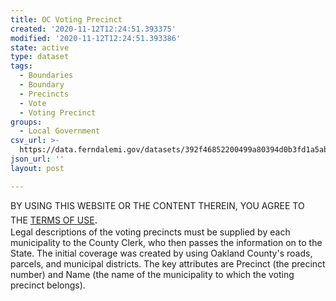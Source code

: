 ```yaml
---
title: OC Voting Precinct
created: '2020-11-12T12:24:51.393375'
modified: '2020-11-12T12:24:51.393386'
state: active
type: dataset
tags:
  - Boundaries
  - Boundary
  - Precincts
  - Vote
  - Voting Precinct
groups:
  - Local Government
csv_url: >-
  https://data.ferndalemi.gov/datasets/392f46852200499a80394d0b3fd1a5ab_7.csv?outSR=%7B%22latestWkid%22%3A3857%2C%22wkid%22%3A102100%7D
json_url: ''
layout: post

---
```

BY USING THIS WEBSITE OR THE CONTENT THEREIN, YOU AGREE TO THE <u><a href='https://www.oakgov.com/open-data-terms'>TERMS OF USE</a></u><span style='font-family: &quot;Avenir Next W01&quot;, &quot;Avenir Next W00&quot;, &quot;Avenir Next&quot;, Avenir, &quot;Helvetica Neue&quot;, Helvetica, Arial, sans-serif; font-size: 17px;'>. </span><br />Legal descriptions of the voting precincts must be supplied by each municipality to the County Clerk, who then passes the information on to the State. The initial coverage was created by using Oakland County's roads, parcels, and municipal districts. The key attributes are Precinct (the precinct number) and Name (the name of the municipality to which the voting precinct belongs).
